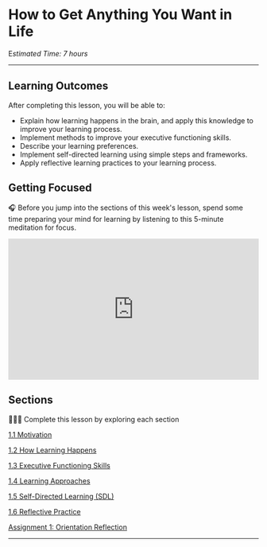 # How to Get Anything You Want in Life

E*stimated Time: 7 hours*

---
<!--
## Introduction

*[Insert video by the instructor introducing the main topics of the week and giving a short explanation of the week’s assessment.]*
-->

## **Learning Outcomes**

After completing this lesson, you will be able to:

- Explain how learning happens in the brain, and apply this knowledge to improve your learning process.
- Implement methods to improve your executive functioning skills.
- Describe your learning preferences.
- Implement self-directed learning using simple steps and frameworks.
- Apply reflective learning practices to your learning process.

## Getting Focused

<aside>


🎧 Before you jump into the sections of this week's lesson, spend some time preparing your mind for learning by listening to this 5-minute meditation for focus.

</aside>


<div style="position: relative; padding-bottom: 56.25%; height: 0;"><iframe src="https://www.youtube.com/embed/zSkFFW--Ma0" title="YouTube video player" frameborder="0" allow="accelerometer; autoplay; clipboard-write; encrypted-media; gyroscope; picture-in-picture" allowfullscreen style="position: absolute; top: 0; left: 0; width: 100%; height: 100%;"></iframe></div>



## Sections

<aside>

👩🏿‍🏫 Complete this lesson by exploring each section

</aside>

[1.1 Motivation](/optimizing-your-learning/how-to-get-anything-you-want-in-life/motivation.md)

[1.2 How Learning Happens](/optimizing-your-learning/how-to-get-anything-you-want-in-life/how-learning-happens.md)

[1.3 Executive Functioning Skills](/optimizing-your-learning/how-to-get-anything-you-want-in-life/executive-functioning-skills.md)

[1.4 Learning Approaches](/optimizing-your-learning/how-to-get-anything-you-want-in-life/learning-approaches.md)

[1.5 Self-Directed Learning (SDL)](/optimizing-your-learning/how-to-get-anything-you-want-in-life/self-directed-learning-sdl.md)

[1.6 Reflective Practice](/optimizing-your-learning/how-to-get-anything-you-want-in-life/reflective-practice.md)

[Assignment 1: Orientation Reflection](/optimizing-your-learning/how-to-get-anything-you-want-in-life/assignment-1-individual-sdl.md)

<!-- [Wrap up](/optimizing-your-learning/how-to-get-anything-you-want-in-life/wrap-up.md) -->

---
